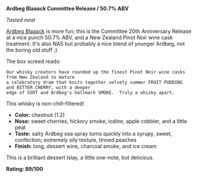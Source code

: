 **Ardbeg Blaaack Committee Release / 50.7% ABV**

*Tasted neat*

[Ardbeg Blaaack](https://www.whiskybase.com/whiskies/whisky/149464/ardbeg-blaaack) is more fun; this is the Committee 20th Anniversary Release at a nice punch 50.7% ABV, and a New Zealand Pinot Noir wine cask treatment.  It's also NAS but probably a nice blend of younger Ardbeg, not the boring old stuff ;)

The box screed reads:

    Our whisky creators have rounded up the finest Pinot Noir wine casks from New Zealand to mature
    a celebratory dram that knits together velvety summer FRUIT PUDDING and BITTER CHERRY, with a deeper
    edge of SOOT and Ardbeg's hallmark SMOKE.  Truly a whisky apart.

This whisky is non-chill-filtered!

* **Color:** chestnut (1.2)
* **Nose:** sweet cherries, hickory smoke, iodine, apple cobbler, and a little peat
* **Taste:** salty Ardbeg sea spray turns quickly into a syrupy, sweet, confection; extremely oily texture, tinned peaches
* **Finish:** long, dessert wine, charcoal smoke, and ice cream

This is a brilliant dessert Islay, a little one-note, but delicious.

**Rating: 89/100**